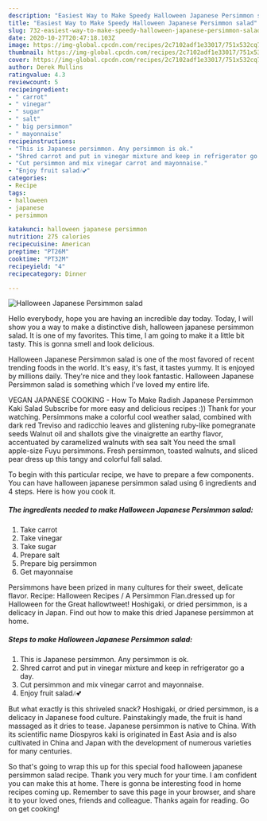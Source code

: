```yaml
---
description: "Easiest Way to Make Speedy Halloween Japanese Persimmon salad"
title: "Easiest Way to Make Speedy Halloween Japanese Persimmon salad"
slug: 732-easiest-way-to-make-speedy-halloween-japanese-persimmon-salad
date: 2020-10-27T20:47:18.103Z
image: https://img-global.cpcdn.com/recipes/2c7102adf1e33017/751x532cq70/halloween-japanese-persimmon-salad-recipe-main-photo.jpg
thumbnail: https://img-global.cpcdn.com/recipes/2c7102adf1e33017/751x532cq70/halloween-japanese-persimmon-salad-recipe-main-photo.jpg
cover: https://img-global.cpcdn.com/recipes/2c7102adf1e33017/751x532cq70/halloween-japanese-persimmon-salad-recipe-main-photo.jpg
author: Derek Mullins
ratingvalue: 4.3
reviewcount: 5
recipeingredient:
- " carrot"
- " vinegar"
- " sugar"
- " salt"
- " big persimmon"
- " mayonnaise"
recipeinstructions:
- "This is Japanese persimmon. Any persimmon is ok."
- "Shred carrot and put in vinegar mixture and keep in refrigerator go a day."
- "Cut persimmon and mix vinegar carrot and mayonnaise."
- "Enjoy fruit salad🎶💕"
categories:
- Recipe
tags:
- halloween
- japanese
- persimmon

katakunci: halloween japanese persimmon 
nutrition: 275 calories
recipecuisine: American
preptime: "PT26M"
cooktime: "PT32M"
recipeyield: "4"
recipecategory: Dinner

---
```



![Halloween Japanese Persimmon salad](https://img-global.cpcdn.com/recipes/2c7102adf1e33017/751x532cq70/halloween-japanese-persimmon-salad-recipe-main-photo.jpg)

Hello everybody, hope you are having an incredible day today. Today, I will show you a way to make a distinctive dish, halloween japanese persimmon salad. It is one of my favorites. This time, I am going to make it a little bit tasty. This is gonna smell and look delicious.

Halloween Japanese Persimmon salad is one of the most favored of recent trending foods in the world. It's easy, it's fast, it tastes yummy. It is enjoyed by millions daily. They're nice and they look fantastic. Halloween Japanese Persimmon salad is something which I've loved my entire life.

VEGAN JAPANESE COOKING - How To Make Radish Japanese Persimmon Kaki Salad Subscribe for more easy and delicious recipes :)) Thank for your watching. Persimmons make a colorful cool weather salad, combined with dark red Treviso and radicchio leaves and glistening ruby-like pomegranate seeds Walnut oil and shallots give the vinaigrette an earthy flavor, accentuated by caramelized walnuts with sea salt You need the small apple-size Fuyu persimmons. Fresh persimmon, toasted walnuts, and sliced pear dress up this tangy and colorful fall salad.


To begin with this particular recipe, we have to prepare a few components. You can have halloween japanese persimmon salad using 6 ingredients and 4 steps. Here is how you cook it.

<!--inarticleads1-->

##### The ingredients needed to make Halloween Japanese Persimmon salad:

1. Take  carrot
1. Take  vinegar
1. Take  sugar
1. Prepare  salt
1. Prepare  big persimmon
1. Get  mayonnaise


Persimmons have been prized in many cultures for their sweet, delicate flavor. Recipe: Halloween Recipes / A Persimmon Flan.dressed up for Halloween for the Great hallowtweet! Hoshigaki, or dried persimmon, is a delicacy in Japan. Find out how to make this dried Japanese persimmon at home. 

<!--inarticleads2-->

##### Steps to make Halloween Japanese Persimmon salad:

1. This is Japanese persimmon. Any persimmon is ok.
1. Shred carrot and put in vinegar mixture and keep in refrigerator go a day.
1. Cut persimmon and mix vinegar carrot and mayonnaise.
1. Enjoy fruit salad🎶💕


But what exactly is this shriveled snack? Hoshigaki, or dried persimmon, is a delicacy in Japanese food culture. Painstakingly made, the fruit is hand massaged as it dries to tease. Japanese persimmon is native to China. With its scientific name Diospyros kaki is originated in East Asia and is also cultivated in China and Japan with the development of numerous varieties for many centuries. 

So that's going to wrap this up for this special food halloween japanese persimmon salad recipe. Thank you very much for your time. I am confident you can make this at home. There is gonna be interesting food in home recipes coming up. Remember to save this page in your browser, and share it to your loved ones, friends and colleague. Thanks again for reading. Go on get cooking!

